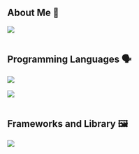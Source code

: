 ## About Me 👋
![](https://github-profile-summary-cards.vercel.app/api/cards/profile-details?username=kaikojima05&theme=react)
<br /><br />

## Programming Languages 🗣️
![](https://github-readme-stats.vercel.app/api/top-langs?username=kaikojima05&show_icons=true&locale=en&layout=compact)
<br /><br />
<img src="https://skillicons.dev/icons?i=html,css,js,typescript,nodejs,php" /> <br /><br />

## Frameworks and Library 🖼️

<img src="https://skillicons.dev/icons?i=react,next" /> <br /><br />
